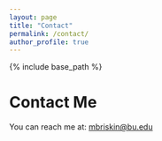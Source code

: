 ```yaml
---
layout: page
title: "Contact"
permalink: /contact/
author_profile: true
---
```


{% include base_path %}

Contact Me
======

You can reach me at: [mbriskin@bu.edu](mailto:mbriskin@bu.edu)